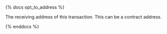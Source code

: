 {% docs opt_to_address %}

The receiving address of this transaction. This can be a contract address. 

{% enddocs %}